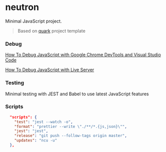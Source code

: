 # neutron

Minimal JavaScript project.

> Based on [quark](https://github.com/AtomicBuilders/quark) project template

### Debug

[How To Debug JavaScript with Google Chrome DevTools and Visual Studio Code](https://www.digitalocean.com/community/tutorials/how-to-debug-javascript-with-google-chrome-devtools-and-visual-studio-code)

[How To Debug JavaScript with Live Server](https://stackoverflow.com/questions/46945784/how-to-debug-javascript-in-visual-studio-code-with-live-server-running)


### Testing

Minimal testing with JEST and Babel to use latest JavaScript features

### Scripts

```json
  "scripts": {
    "test": "jest --watch -o",
    "format": "prettier --write \"./**/*.{js,json}\"",
    "jest": "jest",
    "release": "git push --follow-tags origin master",
    "updates": "ncu -u"
  },
```